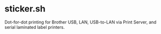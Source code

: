 # sticker.sh
Dot-for-dot printing for Brother USB, LAN, USB-to-LAN via Print Server, and serial laminated label printers.
